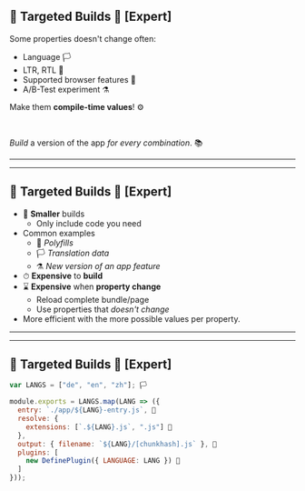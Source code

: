 ## 📌 Targeted Builds 📌 [Expert]

Some properties doesn't change often:

* Language 🏳️
* LTR, RTL 🔁
* Supported browser features 💊
* A/B-Test experiment ⚗️

Make them **compile-time values**! ⚙️

<br>

*Build* a version of the app *for every combination*. 📚

---

---

## 📌 Targeted Builds 📌 [Expert]

* 🚀 **Smaller** builds
  * Only include code you need
* Common examples
  * 💉 *Polyfills*
  * 🏳️ *Translation data*
  * ⚗️ *New version of an app feature*
* ⏱ **Expensive** to **build**
* ⌛️ **Expensive** when **property change**
  * Reload complete bundle/page
  * Use properties that *doesn't change*
* More efficient with the more possible values per property.

---

---

## 📌 Targeted Builds 📌 [Expert]

``` js
var LANGS = ["de", "en", "zh"]; 🏳️

module.exports = LANGS.map(LANG => ({
  entry: `./app/${LANG}-entry.js`, 📕
  resolve: {
    extensions: [`.${LANG}.js`, ".js"] 🔀
  },
  output: { filename: `${LANG}/[chunkhash].js` }, 📲
  plugins: [
    new DefinePlugin({ LANGUAGE: LANG }) 💉
  ]
}));
```
